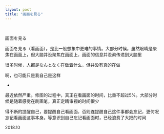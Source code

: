 ```yaml
---
layout: post
title: "画面を見る"
---
```


  
&nbsp;
&nbsp;


画面を見る

画面を見る（看画面），是比一般想象中更难的事情。大部分时候，虽然眼睛是聚焦在画面上，但大脑并没聚焦在画面上，画面的信息并没眞传递到大脑里

很多时候，人都是なんとなく在做着什么，但并没有真的在做

啊，也可能只是我自己是这样

*

最近依然严重。修图的过程中，真正在看画面的时间，比重不超过5%。大部分时候是随着感觉在刷画笔。真正定睛审视的时间很少

得不断的提醒自己，要提醒自己看画面，否则连提醒自己这件事都会忘记，更何况忘记看画面这事本身。等意识到自己忘记看画面时，已经浪费了大把的时间

2018.10